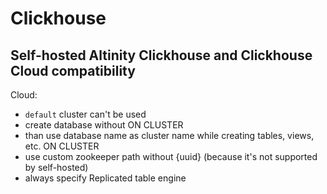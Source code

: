 # Clickhouse

## Self-hosted Altinity Clickhouse and Clickhouse Cloud compatibility

Cloud:
- `default` cluster can't be used
- create database without ON CLUSTER
- than use database name as cluster name while creating tables, views, etc. ON CLUSTER
- use custom zookeeper path without {uuid} (because it's not supported by self-hosted)
- always specify Replicated table engine
